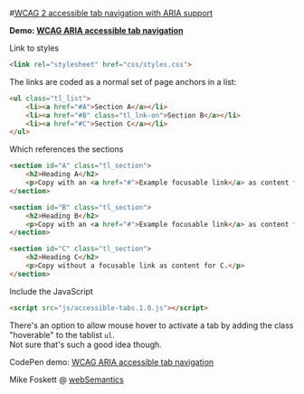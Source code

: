 
#<a href="http://websemantics.uk/articles/accessible-tab-navigation/"><abbr title="Web Content Accessibility Guidelines">WCAG</abbr> 2 accessible tab navigation with <abbr title="Accessible Rich Internet Applications">ARIA</abbr> support</a>

<strong>Demo: <a href="https://codepen.io/2kool2/pen/Kzaddm">WCAG ARIA accessible tab navigation</a></strong>


Link to styles
```html
<link rel="stylesheet" href="css/styles.css">

```

The links are coded as a normal set of page anchors in a list:
```html
<ul class="tl_list">
    <li><a href="#A">Section A</a></li>
    <li><a href="#B" class="tl_lnk-on">Section B</a></li>
    <li><a href="#C">Section C</a></li>
</ul>
```


Which references the sections
```html
<section id="A" class="tl_section">
    <h2>Heading A</h2>
    <p>Copy with an <a href="#">Example focusable link</a> as content for A.</p>
</section>

<section id="B" class="tl_section">
    <h2>Heading B</h2>
    <p>Copy with an <a href="#">Example focusable link</a> as content for B.</p>
</section>

<section id="C" class="tl_section">
    <h2>Heading C</h2>
    <p>Copy without a focusable link as content for C.</p>
</section>
```


Include the JavaScript
```html
<script src="js/accessible-tabs.1.0.js"></script>
```


There's an option to allow mouse hover to activate a tab by adding the class "hoverable" to the  tablist <code>ul</code>.<br>Not sure that's such a good idea though.

CodePen demo: <a href="https://codepen.io/2kool2/pen/Kzaddm">WCAG ARIA accessible tab navigation</a>

Mike Foskett @ <a href="https://websemantics.uk/">webSemantics</a>
